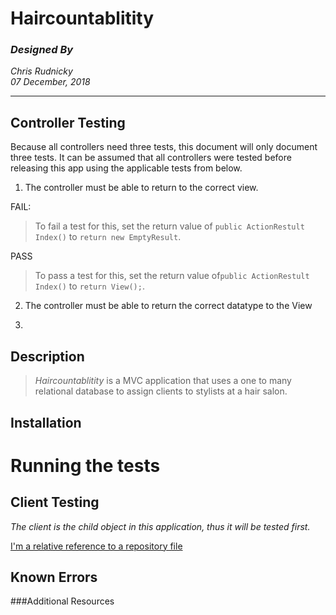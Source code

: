 # Haircountablitity
### _Designed By_
_Chris Rudnicky_   
_07 December, 2018_

---
## Controller Testing
Because all controllers need three tests, this document will only document three tests. It can be assumed that all controllers were tested before releasing this app using the applicable tests from below.

1. The controller must be able to return to the correct view.  

  FAIL:  
>To fail a test for this, set the return value of `public ActionRestult Index()` to `return new EmptyResult`.  

  PASS
  >To pass a test for this, set the return value of`public ActionRestult Index()` to `return View();`.

2. The controller must be able to return the correct datatype to the View

3.


## Description
> *Haircountablitity* is a MVC application that uses a one to many relational database to assign clients to stylists at a hair salon.

## Installation

# Running the tests
## Client Testing  
 _The client is the child object in this application, thus it will be tested first._

[I'm a relative reference to a repository file](../blob/master/SqlCommands.md)

## Known Errors

###Additional Resources
